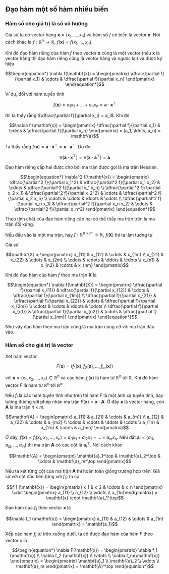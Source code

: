 ## Đạo hàm một số hàm nhiều biến

### Hàm số cho giá trị là số vô hướng
	
Giả sử ta có vector hàng $\mathbf{x} = (x_1, \ldots, x_n)$ và hàm số $f$ có biến là vector $\mathbf{x}$. Nói cách khác là $f: \mathbb{R}^n \to \mathbb{R}$, $f(\mathbf{x}) = f(x_1, \ldots, x_n)$.

Khi đó đạo hàm riêng của hàm $f$ theo vector $\mathbf{x}$ cũng là một vector (nếu $\mathbf{x}$ là vector hàng thì đạo hàm riêng cũng là vector hàng và ngược lại) và được ký hiệu

$$\begin{equation*}
    \nabla f(\mathbf{x}) = \begin{pmatrix}
        \dfrac{\partial f}{\partial x_1} & \cdots & \dfrac{\partial f}{\partial x_n}
    \end{pmatrix}
\end{equation*}$$

Ví dụ, đối với hàm tuyến tính

$$f(\mathbf{x}) = a_1 x_1 + \ldots + a_n x_n = \mathbf{a} \cdot \mathbf{x}^\top$$

thì ta thấy rằng $\dfrac{\partial f}{\partial x_i} = a_i$. Khi đó 

$$\nabla f (\mathbf{x}) = \begin{pmatrix}
    \dfrac{\partial f}{\partial x_1} & \cdots & \dfrac{\partial f}{\partial x_n}
\end{pmatrix} = (a_1, \ldots, a_n) = \mathbf{a}$$

Ta thấy rằng $f(\mathbf{x}) = \mathbf{a} \cdot \mathbf{x}^\top = \mathbf{x} \cdot \mathbf{a}^\top$. Do đó

$$\nabla (\mathbf{a} \cdot \mathbf{x}^\top) = \nabla (\mathbf{x} \cdot \mathbf{a}^\top) = \mathbf{a}$$

Đạo hàm riêng cấp hai được cho bởi ma trận được gọi là ma trận Hessian.

$$\begin{equation*}
    \nabla^2 f(\mathbf{x}) = \begin{pmatrix}
        \dfrac{\partial^2 f}{\partial x_1^2} & \dfrac{\partial^2 f}{\partial x_1 x_2} & \cdots & \dfrac{\partial^2 f}{\partial x_1 x_n} \\ \dfrac{\partial^2 f}{\partial x_2 x_1} & \dfrac{\partial^2 f}{\partial x_2^2} & \cdots & \dfrac{\partial^2 f}{\partial x_2 x_n} \\ \cdots & \cdots & \ddots & \cdots \\ \dfrac{\partial^2 f}{\partial x_n x_1} & \dfrac{\partial^2 f}{\partial x_n x_2} & \cdots & \dfrac{\partial^2 f}{\partial x_n^2}
    \end{pmatrix}
\end{equation*}$$

Theo tính chất của đạo hàm riêng cấp hai có thể thấy ma trận trên là ma trận đối xứng.

Nếu đầu vào là một ma trận, hay $f: \mathbb{R}^{n \times m} \to \mathbb{R}$, $f(\mathbf{X})$ thì ta làm tương tự

Giả sử

$$\mathbf{X} = \begin{pmatrix}
    x_{11} & x_{12} & \cdots & x_{1m} \\ x_{21} & x_{22} & \cdots & x_{2m} \\ \cdots & \cdots & \ddots & \cdots \\ x_{n1} & x_{n2} & \cdots & x_{nm}
\end{pmatrix}$$

Khi đó đạo hàm của hàm $f$ theo ma trận $\mathbf{X}$ là

$$\begin{equation*}
    \nabla f(\mathbf{X}) = \begin{pmatrix}
        \dfrac{\partial f}{\partial x_{11}} & \dfrac{\partial f}{\partial x_{12}} & \cdots & \dfrac{\partial f}{\partial x_{1m}} \\ \dfrac{\partial f}{\partial x_{21}} & \dfrac{\partial f}{\partial x_{22}} & \cdots & \dfrac{\partial f}{\partial x_{2m}} \\ \cdots & \cdots & \ddots & \cdots \\ \dfrac{\partial f}{\partial x_{n1}} & \dfrac{\partial f}{\partial x_{n2}} & \cdots & \dfrac{\partial f}{\partial x_{nm}}
    \end{pmatrix}
\end{equation*}$$

Như vậy đạo hàm theo ma trận cũng là ma trận cùng cỡ với ma trận đầu vào.

### Hàm số cho giá trị là vector

Xét hàm vector

$$F(\mathbf{x}) = (f_1(\mathbf{x}), f_2(\mathbf{x}), \ldots, f_m(\mathbf{x}))$$

với $\mathbf{x} = (x_1, x_2, \ldots, x_n) \in \mathbb{R}^n$ và các hàm $f_i (\mathbf{x})$ là hàm từ $\mathbb{R}^n$ tới $\mathbb{R}$. Khi đó hàm vector $F$ là hàm từ $\mathbb{R}^n$ tới $\mathbb{R}^m$.

Nếu $f_i$ là các hàm tuyến tính như trên thì hàm $F$ là một ánh xạ tuyến tính, hay tương đương với phép nhân ma trận $F(\mathbf{x}) = \mathbf{x} \cdot \mathbf{A}$. Ở đây $\mathbf{x}$ là vector hàng, còn $\mathbf{A}$ là ma trận $n \times m$.

$$\mathbf{A} = \begin{pmatrix}
    a_{11} & a_{21} & \cdots & a_{m1} \\ a_{12} & a_{22} & \cdots & a_{m2} \\ \cdots & \cdots & \ddots & \cdots \\ a_{1n} & a_{2n} & \cdots & a_{mn}
\end{pmatrix}$$

Ở đây, $f(\mathbf{x}) = f_i(x_1, x_2, \ldots, x_n) = a_{i1} x_1 + a_{i2} x_2 + \ldots + a_{in} x_n$. Nếu đặt $\mathbf{a}_i = (a_{i1}, a_{i2}, \ldots, a_{in})$ thì ma trận $\mathbf{A}$ có các cột là $\mathbf{a}_i^\top$. Nói cách khác

$$\mathbf{A} = \begin{pmatrix}
    \mathbf{a}_1^\top & \mathbf{a}_2^\top & \cdots & \mathbf{a}_m^\top
\end{pmatrix}$$

Nếu ta xét từng cột của ma trận $\mathbf{A}$ thì hoàn toàn giống trường hợp trên. Giả sử với cột đầu tiên (ứng với $f_1$) ta có

$$f_1 (\mathbf{x}) = \begin{pmatrix}
    x_1 & x_2 & \cdots & x_n
\end{pmatrix} \cdot \begin{pmatrix}
    a_{11} \\ a_{12} \\ \vdots \\ a_{1n}\end{pmatrix} = \mathbf{x} \cdot \mathbf{a}_1^\top$$

Đạo hàm của $f_1$ theo vector $\mathbf{x}$ là

$$\nabla f_1 (\mathbf{x}) = \begin{pmatrix}
    a_{11} & a_{12} & \cdots & a_{1n} 
\end{pmatrix} = \mathbf{a_1}$$

Xếp các hàm $f_i$ từ trên xuống dưới, ta có được đạo hàm của hàm $F$ theo vector $x$ là 

$$\begin{equation*}
    \nabla F(\mathbf{x}) = \begin{pmatrix}
        \nabla f_1 (\mathbf{x}) \\ \nabla f_2 (\mathbf{x}) \\ \vdots \\ \nabla f_m(\mathbf{x})
    \end{pmatrix}  = \begin{pmatrix}
    \mathbf{a}_1 \\ \mathbf{a}_2 \\ \vdots \\ \mathbf{a}_m
    \end{pmatrix} = \mathbf{A}^\top
\end{equation*}$$
